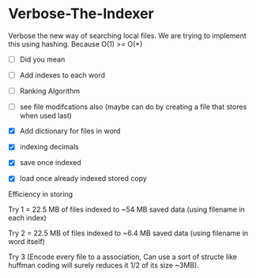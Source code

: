 # Verbose-The-Indexer

Verbose the new way of searching local files. We are trying to implement this using hashing. Because O(1) >= O(*)

 -[ ] Did you mean
 -[ ] Add indexes to each word
 -[ ] Ranking Algorithm
 -[ ] see file modifcations also (maybe can do by creating a file that stores when used last) 
 -[x] Add dictionary for files in word
 -[x] indexing decimals
 -[x] save once indexed
 -[x] load once already indexed stored copy

 
 Efficiency in storing
 
 Try 1 = 22.5 MB of files indexed to ~54 MB saved data (using filename in each index)
 
 Try 2 = 22.5 MB of files indexed to ~6.4 MB saved data (using filename in word itself)
 
 Try 3 (Encode every file to a association, Can use a sort of structe like huffman coding will surely reduces it 1/2 of its size ~3MB).

